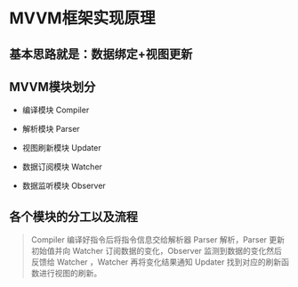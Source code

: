 # MVVM框架实现原理

## 基本思路就是：数据绑定+视图更新

## MVVM模块划分

- 编译模块 Compiler

- 解析模块 Parser

- 视图刷新模块 Updater

- 数据订阅模块 Watcher

- 数据监听模块 Observer

## 各个模块的分工以及流程

> Compiler 编译好指令后将指令信息交给解析器 Parser 解析，Parser 更新初始值并向 Watcher 订阅数据的变化，Observer 监测到数据的变化然后反馈给 Watcher ，Watcher 再将变化结果通知 Updater 找到对应的刷新函数进行视图的刷新。